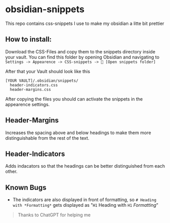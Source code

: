# obsidian-snippets

This repo contains css-snippets I use to make my obsidian a litte bit prettier

## How to install:

Download the CSS-Files and copy them to the snippets directory inside your vault.
You can find this folder by opening Obsidian and navigating to 
`Settings -> Appearence -> CSS-snippets -> 📁 [Open snippets folder]`

After that your Vault should look like this
```
[YOUR VAULT]/.obsidian/snippets/
  header-indicators.css
  header-margins.css
```
After copying the files you should can activate the snippets in the appearence settings.

## Header-Margins

Increases the spacing above and below headings to make them more distinguishable from the rest of the text.

## Header-Indicators

Adds indacators so that the headings can be better distinguished from each other.

## Known Bugs

- The indicators are also displayed in front of formatting, so `# Heading with *Formatting*` gets displayed as "`H1` Heading with `H1` *Formatting*"

> Thanks to ChatGPT for helping me
